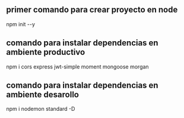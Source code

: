 ## primer comando para crear proyecto en node

npm init --y


## comando para instalar dependencias en ambiente productivo

npm i cors express jwt-simple moment mongoose morgan


## comando para instalar dependencias en ambiente desarollo

npm i nodemon standard -D